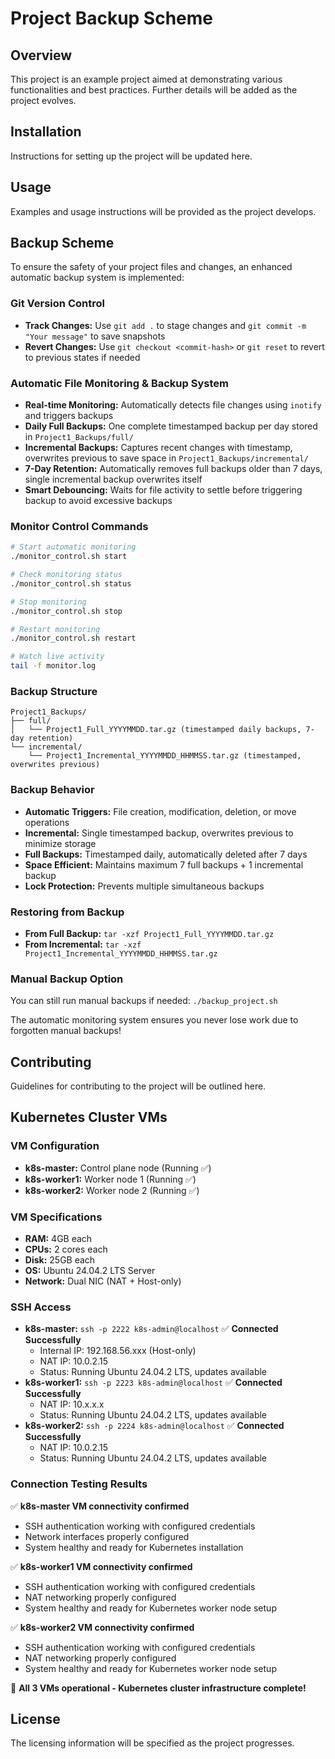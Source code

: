 # Project Backup Scheme

## Overview
This project is an example project aimed at demonstrating various functionalities and best practices. Further details will be added as the project evolves.

## Installation
Instructions for setting up the project will be updated here.

## Usage
Examples and usage instructions will be provided as the project develops.

## Backup Scheme
To ensure the safety of your project files and changes, an enhanced automatic backup system is implemented:

### Git Version Control
- **Track Changes:** Use `git add .` to stage changes and `git commit -m "Your message"` to save snapshots
- **Revert Changes:** Use `git checkout <commit-hash>` or `git reset` to revert to previous states if needed

### Automatic File Monitoring & Backup System
- **Real-time Monitoring:** Automatically detects file changes using `inotify` and triggers backups
- **Daily Full Backups:** One complete timestamped backup per day stored in `Project1_Backups/full/`
- **Incremental Backups:** Captures recent changes with timestamp, overwrites previous to save space in `Project1_Backups/incremental/`
- **7-Day Retention:** Automatically removes full backups older than 7 days, single incremental backup overwrites itself
- **Smart Debouncing:** Waits for file activity to settle before triggering backup to avoid excessive backups

### Monitor Control Commands
```bash
# Start automatic monitoring
./monitor_control.sh start

# Check monitoring status
./monitor_control.sh status

# Stop monitoring
./monitor_control.sh stop

# Restart monitoring
./monitor_control.sh restart

# Watch live activity
tail -f monitor.log
```

### Backup Structure
```
Project1_Backups/
├── full/
│   └── Project1_Full_YYYYMMDD.tar.gz (timestamped daily backups, 7-day retention)
└── incremental/
    └── Project1_Incremental_YYYYMMDD_HHMMSS.tar.gz (timestamped, overwrites previous)
```

### Backup Behavior
- **Automatic Triggers:** File creation, modification, deletion, or move operations
- **Incremental:** Single timestamped backup, overwrites previous to minimize storage
- **Full Backups:** Timestamped daily, automatically deleted after 7 days
- **Space Efficient:** Maintains maximum 7 full backups + 1 incremental backup
- **Lock Protection:** Prevents multiple simultaneous backups

### Restoring from Backup
- **From Full Backup:** `tar -xzf Project1_Full_YYYYMMDD.tar.gz`
- **From Incremental:** `tar -xzf Project1_Incremental_YYYYMMDD_HHMMSS.tar.gz`

### Manual Backup Option
You can still run manual backups if needed: `./backup_project.sh`

The automatic monitoring system ensures you never lose work due to forgotten manual backups!

## Contributing
Guidelines for contributing to the project will be outlined here.

## Kubernetes Cluster VMs

### VM Configuration
- **k8s-master:** Control plane node (Running ✅)
- **k8s-worker1:** Worker node 1 (Running ✅)
- **k8s-worker2:** Worker node 2 (Running ✅)

### VM Specifications
- **RAM:** 4GB each
- **CPUs:** 2 cores each
- **Disk:** 25GB each
- **OS:** Ubuntu 24.04.2 LTS Server
- **Network:** Dual NIC (NAT + Host-only)

### SSH Access
- **k8s-master:** `ssh -p 2222 k8s-admin@localhost` ✅ **Connected Successfully**
  - Internal IP: 192.168.56.xxx (Host-only)
  - NAT IP: 10.0.2.15
  - Status: Running Ubuntu 24.04.2 LTS, updates available
- **k8s-worker1:** `ssh -p 2223 k8s-admin@localhost` ✅ **Connected Successfully**
  - NAT IP: 10.x.x.x
  - Status: Running Ubuntu 24.04.2 LTS, updates available
- **k8s-worker2:** `ssh -p 2224 k8s-admin@localhost` ✅ **Connected Successfully**
  - NAT IP: 10.0.2.15
  - Status: Running Ubuntu 24.04.2 LTS, updates available

### Connection Testing Results
✅ **k8s-master VM connectivity confirmed**
- SSH authentication working with configured credentials
- Network interfaces properly configured
- System healthy and ready for Kubernetes installation

✅ **k8s-worker1 VM connectivity confirmed**
- SSH authentication working with configured credentials
- NAT networking properly configured
- System healthy and ready for Kubernetes worker node setup

✅ **k8s-worker2 VM connectivity confirmed**
- SSH authentication working with configured credentials
- NAT networking properly configured
- System healthy and ready for Kubernetes worker node setup

🎉 **All 3 VMs operational - Kubernetes cluster infrastructure complete!**

## License
The licensing information will be specified as the project progresses. 